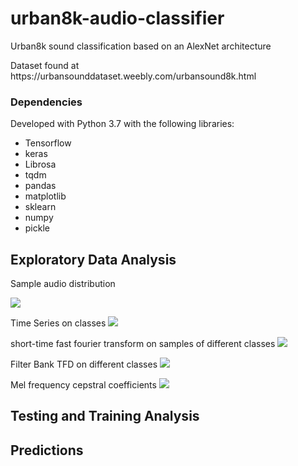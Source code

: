 # urban8k-audio-classifier
<p> Urban8k sound classification based on an AlexNet architecture </p>
<p> Dataset found at https://urbansounddataset.weebly.com/urbansound8k.html </p>

### Dependencies
Developed with Python 3.7 with the following libraries:
* Tensorflow
* keras
* Librosa
* tqdm
* pandas
* matplotlib
* sklearn
* numpy
* pickle

## Exploratory Data Analysis
Sample audio distribution

<img src="https://raw.githubusercontent.com/awln/urban8k-audio-classifier/master/distribution.png"/>

Time Series on classes
<img src="https://raw.githubusercontent.com/awln/urban8k-audio-classifier/master/time_series.png"/>

short-time fast fourier transform on samples of different classes
<img src="https://raw.githubusercontent.com/awln/urban8k-audio-classifier/master/fft.png"/>

Filter Bank TFD on different classes
<img src="https://raw.githubusercontent.com/awln/urban8k-audio-classifier/master/filterbank.png"/>

Mel frequency cepstral coefficients
<img src="https://raw.githubusercontent.com/awln/urban8k-audio-classifier/master/mfcc.png"/>
    
## Testing and Training Analysis

## Predictions
